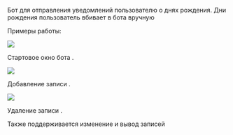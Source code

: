 Бот для отправления уведомлений пользователю о днях рождения. Дни рождения пользователь вбивает в бота вручную

Примеры работы:

![](images/start.png)

Стартовое окно бота \.

![](images/add.png)

Добавление записи \.

![](images/delete.png)

Удаление записи \.

Также поддерживается изменение и вывод записей
